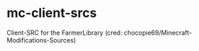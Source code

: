 # mc-client-srcs
Client-SRC for the FarmerLibrary (cred: chocopie69/Minecraft-Modifications-Sources)
